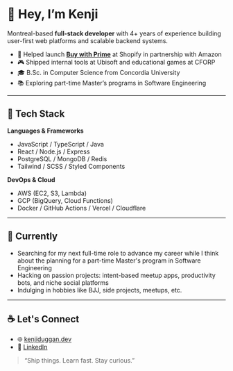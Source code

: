 # 👋 Hey, I’m Kenji

Montreal-based **full-stack developer** with 4+ years of experience building user-first web platforms and scalable backend systems.

- 🚀 Helped launch [**Buy with Prime**](https://apps.shopify.com/buy-with-prime) at Shopify in partnership with Amazon
- 🎮 Shipped internal tools at Ubisoft and educational games at CFORP
- 🎓 B.Sc. in Computer Science from Concordia University
- 📚 Exploring part-time Master’s programs in Software Engineering

---

## 🔧 Tech Stack

**Languages & Frameworks**
- JavaScript / TypeScript / Java
- React / Node.js / Express
- PostgreSQL / MongoDB / Redis
- Tailwind / SCSS / Styled Components

**DevOps & Cloud**
- AWS (EC2, S3, Lambda)
- GCP (BigQuery, Cloud Functions)
- Docker / GitHub Actions / Vercel / Cloudflare

---

## 🌱 Currently

- Searching for my next full-time role to advance my career while I think about the planning for a part-time Master's program in Software Engineering
- Hacking on passion projects: intent-based meetup apps, productivity bots, and niche social platforms
- Indulging in hobbies like BJJ, side projects, meetups, etc.

---

## ☕ Let's Connect

- 🌐 [kenjiduggan.dev](https://kenjiduggan.dev) 
- 💼 [LinkedIn](https://www.linkedin.com/in/kenjiduggan/)


> “Ship things. Learn fast. Stay curious.”
